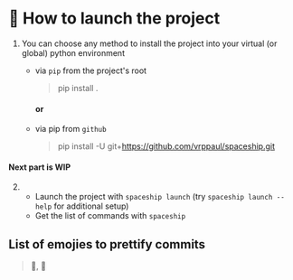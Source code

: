 # 🚀 How to launch the project
1) You can choose any method to install the project into your virtual (or global) python environment
   
   - via `pip` from the project's root
      > pip install .

      #### or
   
   - via pip from `github`
      > pip install -U git+https://github.com/vrppaul/spaceship.git

#### Next part is WIP
2) 
    - Launch the project with `spaceship launch` (try `spaceship launch --help` for additional setup)
    - Get the list of commands with `spaceship`


## List of emojies to prettify commits

> 🚀, 🔧